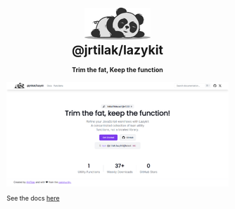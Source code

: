 <h1 align="center">
  <br>
  <a href="https://lazykit.thapatilak.com.np/"><img src="./public/logo.svg" alt="@jrtilak/lazykit" width="150"></a>
  <br>
  @jrtilak/lazykit
  <br>
</h1>

<h4 align="center">Trim the fat, Keep the function</h4>

![screenshot](./public//image.png)

See the docs [here](../docs/README.md)
